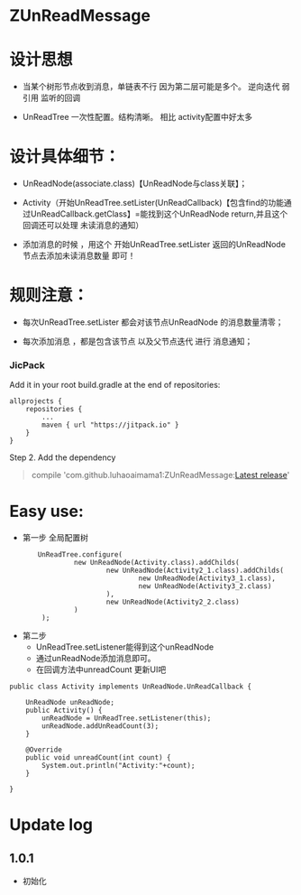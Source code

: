 # ZUnReadMessage


# 设计思想

* 当某个树形节点收到消息，单链表不行 因为第二层可能是多个。 逆向迭代   弱引用  监听的回调

* UnReadTree 一次性配置。结构清晰。 相比 activity配置中好太多

# 设计具体细节：

* UnReadNode(associate.class)【UnReadNode与class关联】；

* Activity（开始UnReadTree.setLister(UnReadCallback)【包含find的功能通过UnReadCallback.getClass】=能找到这个UnReadNode return,并且这个回调还可以处理 未读消息的通知）

* 添加消息的时候 ，用这个 开始UnReadTree.setLister 返回的UnReadNode 节点去添加未读消息数量 即可！

# 规则注意：

 * 每次UnReadTree.setLister 都会对该节点UnReadNode 的消息数量清零；

 * 每次添加消息 ，都是包含该节点 以及父节点迭代 进行 消息通知；

### JicPack
Add it in your root build.gradle at the end of repositories:

	allprojects {
		repositories {
			...
			maven { url "https://jitpack.io" }
		}
	}
Step 2. Add the dependency
> compile 'com.github.luhaoaimama1:ZUnReadMessage:[Latest release](https://github.com/luhaoaimama1/ZUnReadMessage/releases/)'


# Easy use:

* 第一步 全局配置树
```
       UnReadTree.configure(
                new UnReadNode(Activity.class).addChilds(
                        new UnReadNode(Activity2_1.class).addChilds(
                                new UnReadNode(Activity3_1.class),
                                new UnReadNode(Activity3_2.class)
                        ),
                        new UnReadNode(Activity2_2.class)
                )
        );
```

* 第二步
    * UnReadTree.setListener能得到这个unReadNode
    * 通过unReadNode添加消息即可。
    * 在回调方法中unreadCount 更新UI吧
```
public class Activity implements UnReadNode.UnReadCallback {

    UnReadNode unReadNode;
    public Activity() {
        unReadNode = UnReadTree.setListener(this);
        unReadNode.addUnReadCount(3);
    }

    @Override
    public void unreadCount(int count) {
        System.out.println("Activity:"+count);
    }

}
```

# Update log

## 1.0.1

  * 初始化
